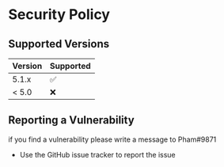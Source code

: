 # Security Policy

## Supported Versions

| Version | Supported          |
| ------- | ------------------ |
| 5.1.x   | :white_check_mark: |
| < 5.0   | :x:                |

## Reporting a Vulnerability

if you find a vulnerability please write a message to Pham#9871

-   Use the GitHub issue tracker to report the issue
